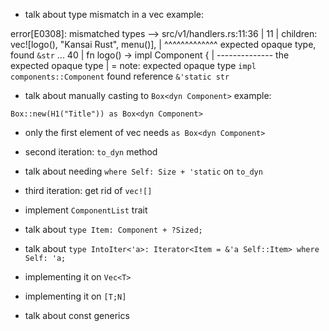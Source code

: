 * talk about type mismatch in a vec
example:

error[E0308]: mismatched types
  --> src/v1/handlers.rs:11:36
   |
11 |             children: vec![logo(), "Kansai Rust", menu()],
   |                                    ^^^^^^^^^^^^^ expected opaque type, found `&str`
...
40 | fn logo() -> impl Component {
   |              -------------- the expected opaque type
   |
   = note: expected opaque type `impl components::Component`
                found reference `&'static str`

* talk about manually casting to `Box<dyn Component>`
example:

`Box::new(H1("Title")) as Box<dyn Component>`

* only the first element of vec needs `as Box<dyn Component>`

* second iteration: `to_dyn` method

* talk about needing `where Self: Size + 'static` on `to_dyn`

* third iteration: get rid of `vec![]`

* implement `ComponentList` trait

* talk about `type Item: Component + ?Sized;`

* talk about `type IntoIter<'a>: Iterator<Item = &'a Self::Item> where Self: 'a;`

* implementing it on `Vec<T>`

* implementing it on `[T;N]`

* talk about const generics